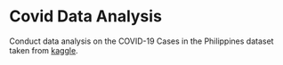 # Covid Data Analysis

Conduct data analysis on the COVID-19 Cases in the Philippines dataset taken from [kaggle](https://www.kaggle.com/datasets/cvronao/covid19-philippine-dataset).
